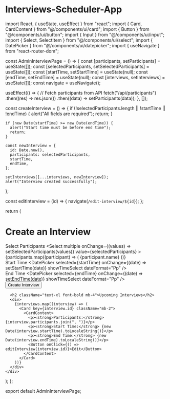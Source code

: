 # Interviews-Scheduler-App
import React, { useState, useEffect } from "react";
import { Card, CardContent } from "@/components/ui/card";
import { Button } from "@/components/ui/button";
import { Input } from "@/components/ui/input";
import { Select, SelectItem } from "@/components/ui/select";
import { DatePicker } from "@/components/ui/datepicker";
import { useNavigate } from "react-router-dom";

const AdminInterviewPage = () => {
  const [participants, setParticipants] = useState([]);
  const [selectedParticipants, setSelectedParticipants] = useState([]);
  const [startTime, setStartTime] = useState(null);
  const [endTime, setEndTime] = useState(null);
  const [interviews, setInterviews] = useState([]);
  const navigate = useNavigate();

  useEffect(() => {
    // Fetch participants from API
    fetch("/api/participants")
      .then((res) => res.json())
      .then((data) => setParticipants(data));
  }, []);

  const createInterview = () => {
    if (!selectedParticipants.length || !startTime || !endTime) {
      alert("All fields are required");
      return;
    }

    if (new Date(startTime) >= new Date(endTime)) {
      alert("Start time must be before end time");
      return;
    }

    const newInterview = {
      id: Date.now(),
      participants: selectedParticipants,
      startTime,
      endTime,
    };

    setInterviews([...interviews, newInterview]);
    alert("Interview created successfully");
  };

  const editInterview = (id) => {
    navigate(`/edit-interview/${id}`);
  };

  return (
    <div className="p-4">
      <h1 className="text-xl font-bold mb-4">Create an Interview</h1>
      <Card className="mb-4">
        <CardContent>
          <div className="mb-4">
            <label className="block font-semibold mb-2">Select Participants</label>
            <Select
              multiple
              onChange={(values) => setSelectedParticipants(values)}
              value={selectedParticipants}
            >
              {participants.map((participant) => (
                <SelectItem key={participant.id} value={participant.id}>
                  {participant.name}
                </SelectItem>
              ))}
            </Select>
          </div>
          <div className="mb-4">
            <label className="block font-semibold mb-2">Start Time</label>
            <DatePicker
              selected={startTime}
              onChange={(date) => setStartTime(date)}
              showTimeSelect
              dateFormat="Pp"
            />
          </div>
          <div className="mb-4">
            <label className="block font-semibold mb-2">End Time</label>
            <DatePicker
              selected={endTime}
              onChange={(date) => setEndTime(date)}
              showTimeSelect
              dateFormat="Pp"
            />
          </div>
          <Button onClick={createInterview}>Create Interview</Button>
        </CardContent>
      </Card>

      <h2 className="text-xl font-bold mb-4">Upcoming Interviews</h2>
      <div>
        {interviews.map((interview) => (
          <Card key={interview.id} className="mb-2">
            <CardContent>
              <p><strong>Participants:</strong> {interview.participants.join(", ")}</p>
              <p><strong>Start Time:</strong> {new Date(interview.startTime).toLocaleString()}</p>
              <p><strong>End Time:</strong> {new Date(interview.endTime).toLocaleString()}</p>
              <Button onClick={() => editInterview(interview.id)}>Edit</Button>
            </CardContent>
          </Card>
        ))}
      </div>
    </div>
  );
};

export default AdminInterviewPage;
